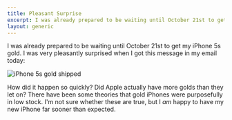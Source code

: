 ```yaml
---
title: Pleasant Surprise
excerpt: I was already prepared to be waiting until October 21st to get my iPhone 5s gold. I was very pleasantly surprised when I got this message in my email today: ![iPhone 5s gold shipped](http://i.imgur.com/51oLF0E.png)
layout: generic
---
```


I was already prepared to be waiting until October 21st to get my iPhone 5s gold. I was very pleasantly surprised when I got this message in my email today:

![iPhone 5s gold shipped](http://i.imgur.com/51oLF0E.png)

How did it happen so quickly? Did Apple actually have more golds than they let on? There have been some theories that gold iPhones were purposefully in low stock. I'm not sure whether these are true, but I *am* happy to have my new iPhone far sooner than expected.
